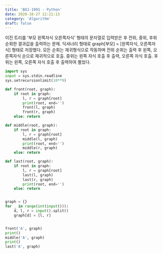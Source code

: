 ```yaml
---
title: 'BOJ-1991 - Python'
date: 2020-10-27 12:21:13
category: 'Algorithm'
draft: false
---
```

이진 트리를 '부모 왼쪽자식 오른쪽자식' 형태의 문자열로 입력받은 후 전위, 중위, 후위 순회한 결과값을 출력하는 문제. 딕셔너리 형태로 graph[부모] = [왼쪽자식, 오른쪽자식] 형태로 저장했다. 모든 순회는 재귀형식으로 작동하며 전위 순회는 출력 후 왼쪽, 오른쪽자식 순으로 재귀적으로 호출. 중위는 왼쪽 자식 호출 후 출력, 오른쪽 자식 호출. 후위는 왼쪽, 오른쪽 자식 호출 후 출력하여 풀었다.
```python
import sys
input = sys.stdin.readline
sys.setrecursionlimit(10**9)

def front(root, graph):
    if root in graph:
        l, r = graph[root]
        print(root, end='')
        front(l, graph)
        front(r, graph)
    else: return

def middle(root, graph):
    if root in graph:
        l, r = graph[root]
        middle(l, graph)
        print(root, end='')
        middle(r, graph)
    else: return

def last(root, graph):
    if root in graph:
        l, r = graph[root]
        last(l, graph)
        last(r, graph)
        print(root, end='')
    else: return


graph = {}
for _ in range(int(input())):
    d, l, r = input().split()
    graph[d] = [l, r]


front('A', graph)
print()
middle('A', graph)
print()
last('A', graph)

```